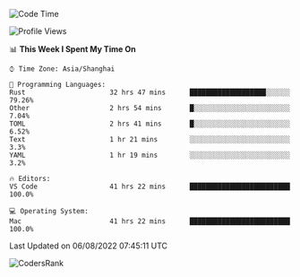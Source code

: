<!--START_SECTION:waka-->
![Code Time](http://img.shields.io/badge/Code%20Time-1%2C594%20hrs%2039%20mins-blue)

![Profile Views](http://img.shields.io/badge/Profile%20Views-36-blue)

📊 **This Week I Spent My Time On** 

```text
⌚︎ Time Zone: Asia/Shanghai

💬 Programming Languages: 
Rust                     32 hrs 47 mins      ███████████████████░░░░░░   79.26% 
Other                    2 hrs 54 mins       █░░░░░░░░░░░░░░░░░░░░░░░░   7.04% 
TOML                     2 hrs 41 mins       █░░░░░░░░░░░░░░░░░░░░░░░░   6.52% 
Text                     1 hr 21 mins        ░░░░░░░░░░░░░░░░░░░░░░░░░   3.3% 
YAML                     1 hr 19 mins        ░░░░░░░░░░░░░░░░░░░░░░░░░   3.2%

🔥 Editors: 
VS Code                  41 hrs 22 mins      █████████████████████████   100.0%

💻 Operating System: 
Mac                      41 hrs 22 mins      █████████████████████████   100.0%

```


 Last Updated on 06/08/2022 07:45:11 UTC
<!--END_SECTION:waka-->

![CodersRank](https://cr-skills-chart-widget.azurewebsites.net/api/api?username=BugenZhao&padding=16&tooltip=true&branding=false&sort-by-score=true&skills=Rust%2C%20Swift%2C%20C%2C%20TypeScript%2C%20Java%2C%20Go%2C%20Dart%2C%20C%2B%2B%2C%20Python%2C%20Assembly%2C%20Shell%2C%20Kotlin)
